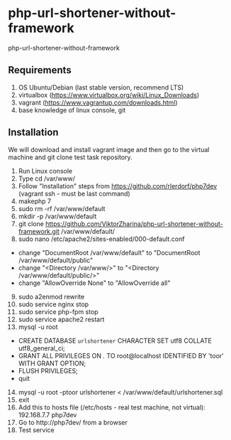 # php-url-shortener-without-framework
php-url-shortener-without-framework

## Requirements ##
1. OS Ubuntu/Debian (last stable version, recommend LTS)
2. virtualbox (https://www.virtualbox.org/wiki/Linux_Downloads)
3. vagrant (https://www.vagrantup.com/downloads.html)
4. base knowledge of linux console, git

## Installation ##
We will download and install vagrant image and then go to the virtual machine and git clone test task repository.

1. Run Linux console
2. Type cd /var/www/
3. Follow "Installation" steps from https://github.com/rlerdorf/php7dev (vagrant ssh - must be last command)
4. makephp 7
5. sudo rm -rf /var/www/default
6. mkdir -p /var/www/default 
7. git clone https://github.com/ViktorZharina/php-url-shortener-without-framework.git /var/www/default/
8. sudo nano /etc/apache2/sites-enabled/000-default.conf
 * change "DocumentRoot /var/www/default" to "DocumentRoot /var/www/default/public"
 * change "<Directory /var/www/>" to "<Directory /var/www/default/public/>"
 * change "AllowOverride None" to "AllowOverride all"
9. sudo a2enmod rewrite
10. sudo service nginx stop 
11. sudo service php-fpm stop 
12. sudo service apache2 restart
13. mysql -u root 
  * CREATE DATABASE `urlshortener` CHARACTER SET utf8 COLLATE utf8_general_ci;
  * GRANT ALL PRIVILEGES ON *.* TO root@localhost IDENTIFIED BY 'toor' WITH GRANT OPTION;
  * FLUSH PRIVILEGES;
  * quit
14. mysql -u root -ptoor urlshortener < /var/www/default/urlshortener.sql
15. exit
16. Add this to hosts file (/etc/hosts - real test machine, not virtual): 192.168.7.7 php7dev 
17. Go to http://php7dev/ from a browser
18. Test service
